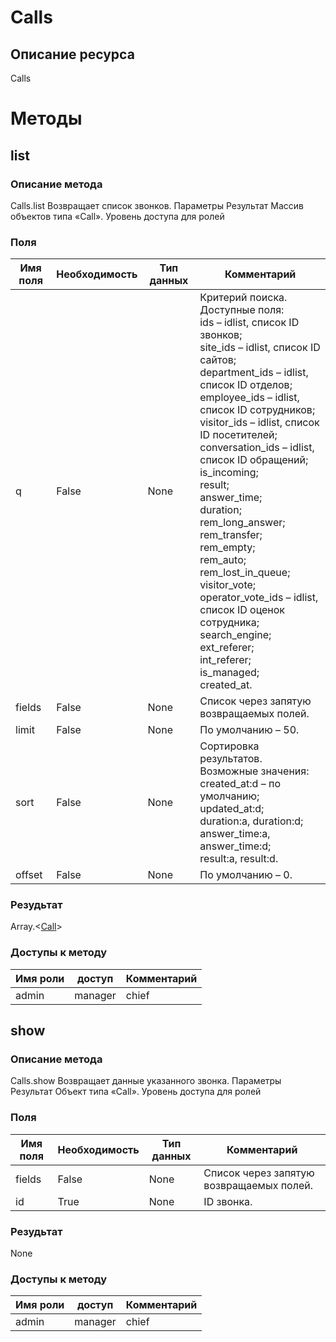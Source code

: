 
# Сalls

## Описание ресурса
Сalls

# Методы

## list

### Описание метода
Сalls.list
Возвращает список звонков.
Параметры
Результат
Массив объектов типа «Call».
Уровень доступа для ролей


### Поля

| Имя поля | Необходимость | Тип данных | Комментарий |
|---|---|---|---|
|q|False|None|Критерий поиска.<br/>Доступные поля:<br/>ids – idlist, список ID звонков;<br/>site_ids – idlist, список ID сайтов;<br/>department_ids – idlist, список ID отделов;<br/>employee_ids – idlist, список ID сотрудников;<br/>visitor_ids – idlist, список ID посетителей;<br/>conversation_ids – idlist, список ID обращений;<br/>is_incoming;<br/>result;<br/>answer_time;<br/>duration;<br/>rem_long_answer;<br/>rem_transfer;<br/>rem_empty;<br/>rem_auto;<br/>rem_lost_in_queue;<br/>visitor_vote;<br/>operator_vote_ids – idlist, список ID оценок сотрудника;<br/>search_engine;<br/>ext_referer;<br/>int_referer;<br/>is_managed;<br/>created_at.<br/>|
|fields|False|None|Список через запятую возвращаемых полей.<br/>|
|limit|False|None|По умолчанию – 50.<br/>|
|sort|False|None|Сортировка результатов.<br/>Возможные значения:<br/>created_at:d – по умолчанию;<br/>updated_at:d;<br/>duration:a, duration:d;<br/>answer_time:a, answer_time:d;<br/>result:a, result:d.<br/>|
|offset|False|None|По умолчанию – 0.<br/>|

### Резудьтат
Array.<[Call](/docs/types/Call.md)>
### Доступы к методу

| Имя роли | доступ | Комментарий |
|---|---|---|
|admin|manager|chief|chief_partner|operator|admin_partner
## show

### Описание метода
Сalls.show
Возвращает данные указанного звонка.
Параметры
Результат
Объект типа «Call».
Уровень доступа для ролей


### Поля

| Имя поля | Необходимость | Тип данных | Комментарий |
|---|---|---|---|
|fields|False|None|Список через запятую возвращаемых полей.<br/>|
|id|True|None|ID звонка.<br/>|

### Резудьтат
None
### Доступы к методу

| Имя роли | доступ | Комментарий |
|---|---|---|
|admin|manager|chief|chief_partner|operator|admin_partner
